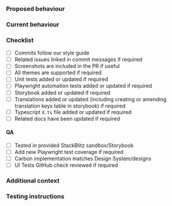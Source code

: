 ### Proposed behaviour

<!--
A clear and concise description of what changes this PR makes. If applicable, include any UI screenshots to help explain your request. If you are a Sage contributor, please DO NOT share any commercially sensitive information, such as UI screenshots or code from Sage products.
-->

### Current behaviour

<!--
A clear and concise description of the behaviour before this change. If applicable, include any UI screenshots to help explain your request. If you are a Sage contributor, please DO NOT share any commercially sensitive information, such as UI screenshots or code from Sage products.
-->

### Checklist

<!-- Each PR should include the following -->

- [ ] Commits follow our style guide
- [ ] Related issues linked in commit messages if required
- [ ] Screenshots are included in the PR if useful
- [ ] All themes are supported if required
- [ ] Unit tests added or updated if required
- [ ] Playwright automation tests added or updated if required
- [ ] Storybook added or updated if required
- [ ] Translations added or updated (including creating or amending translation keys table in storybook) if required
- [ ] Typescript `d.ts` file added or updated if required
- [ ] Related docs have been updated if required

#### QA

- [ ] Tested in provided StackBlitz sandbox/Storybook
- [ ] Add new Playwright test coverage if required
- [ ] Carbon implementation matches Design System/designs
- [ ] UI Tests GitHub check reviewed if required

### Additional context

<!-- Add any other context or links about the pull request here. -->

### Testing instructions

<!--
How can a reviewer test this PR?

If this PR addresses a pre-existing bug, please include a link to a sandbox that reproduces the original bug. A starter template has been provided to help you do this:
<https://stackblitz.com/fork/github/Parsium/carbon-starter>
-->
